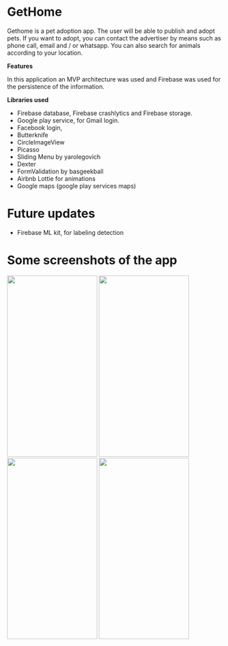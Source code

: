 # GetHome

Gethome is a pet adoption app. The user will be able to publish and adopt pets. If you want to adopt, you can contact the advertiser by means such as phone call, email and / or whatsapp. You can also search for animals according to your location.

**Features**

In this application an MVP architecture was used and Firebase was used for the persistence of the information.

**Libraries used**

* Firebase database, Firebase crashlytics and Firebase storage.
* Google play service, for Gmail login.
* Facebook login,
* Butterknife
* CircleImageView
* Picasso
* Sliding Menu by yarolegovich
* Dexter
* FormValidation by basgeekball
* Airbnb Lottie for animations
* Google maps (google play services maps)


# Future updates
* Firebase ML kit, for labeling detection

# Some screenshots of the app

<p align"center">
<img src="https://user-images.githubusercontent.com/59579790/127693579-71657620-046a-464d-b869-ca66076e44da.png" width="211" height="423" />
<img src="https://user-images.githubusercontent.com/59579790/127693618-c3a59aca-30b7-41e4-ae8a-e8aec51328d7.png" width="211" height="423"  />
<img src="https://user-images.githubusercontent.com/59579790/127756520-ad15fbbb-8fa3-45fb-8e1e-5f7a4cb9162d.png" width="211" height="423"  />
<img src="https://user-images.githubusercontent.com/59579790/127693701-bb4483ec-b090-4a69-91cf-b392df1470a5.png" width="211" height="423"  />
</p>





